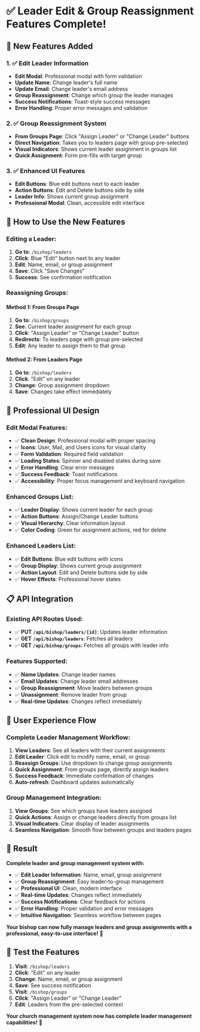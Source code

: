 # ✅ Leader Edit & Group Reassignment Features Complete!

## 🎯 New Features Added

### **1. ✅ Edit Leader Information**
- **Edit Modal**: Professional modal with form validation
- **Update Name**: Change leader's full name
- **Update Email**: Change leader's email address
- **Group Reassignment**: Change which group the leader manages
- **Success Notifications**: Toast-style success messages
- **Error Handling**: Proper error messages and validation

### **2. ✅ Group Reassignment System**
- **From Groups Page**: Click "Assign Leader" or "Change Leader" buttons
- **Direct Navigation**: Takes you to leaders page with group pre-selected
- **Visual Indicators**: Shows current leader assignment in groups list
- **Quick Assignment**: Form pre-fills with target group

### **3. ✅ Enhanced UI Features**
- **Edit Buttons**: Blue edit buttons next to each leader
- **Action Buttons**: Edit and Delete buttons side by side
- **Leader Info**: Shows current group assignment
- **Professional Modal**: Clean, accessible edit interface

## 🚀 How to Use the New Features

### **Editing a Leader:**
1. **Go to**: `/bishop/leaders`
2. **Click**: Blue "Edit" button next to any leader
3. **Edit**: Name, email, or group assignment
4. **Save**: Click "Save Changes"
5. **Success**: See confirmation notification

### **Reassigning Groups:**

#### **Method 1: From Groups Page**
1. **Go to**: `/bishop/groups`
2. **See**: Current leader assignment for each group
3. **Click**: "Assign Leader" or "Change Leader" button
4. **Redirects**: To leaders page with group pre-selected
5. **Edit**: Any leader to assign them to that group

#### **Method 2: From Leaders Page**
1. **Go to**: `/bishop/leaders`
2. **Click**: "Edit" on any leader
3. **Change**: Group assignment dropdown
4. **Save**: Changes take effect immediately

## 🎨 Professional UI Design

### **Edit Modal Features:**
- ✅ **Clean Design**: Professional modal with proper spacing
- ✅ **Icons**: User, Mail, and Users icons for visual clarity
- ✅ **Form Validation**: Required field validation
- ✅ **Loading States**: Spinner and disabled states during save
- ✅ **Error Handling**: Clear error messages
- ✅ **Success Feedback**: Toast notifications
- ✅ **Accessibility**: Proper focus management and keyboard navigation

### **Enhanced Groups List:**
- ✅ **Leader Display**: Shows current leader for each group
- ✅ **Action Buttons**: Assign/Change Leader buttons
- ✅ **Visual Hierarchy**: Clear information layout
- ✅ **Color Coding**: Green for assignment actions, red for delete

### **Enhanced Leaders List:**
- ✅ **Edit Buttons**: Blue edit buttons with icons
- ✅ **Group Display**: Shows current group assignment
- ✅ **Action Layout**: Edit and Delete buttons side by side
- ✅ **Hover Effects**: Professional hover states

## 📋 API Integration

### **Existing API Routes Used:**
- ✅ **PUT `/api/bishop/leaders/[id]`**: Updates leader information
- ✅ **GET `/api/bishop/leaders`**: Fetches all leaders
- ✅ **GET `/api/bishop/groups`**: Fetches all groups with leader info

### **Features Supported:**
- ✅ **Name Updates**: Change leader names
- ✅ **Email Updates**: Change leader email addresses
- ✅ **Group Reassignment**: Move leaders between groups
- ✅ **Unassignment**: Remove leader from group
- ✅ **Real-time Updates**: Changes reflect immediately

## 🎯 User Experience Flow

### **Complete Leader Management Workflow:**
1. **View Leaders**: See all leaders with their current assignments
2. **Edit Leader**: Click edit to modify name, email, or group
3. **Reassign Groups**: Use dropdown to change group assignments
4. **Quick Assignment**: From groups page, directly assign leaders
5. **Success Feedback**: Immediate confirmation of changes
6. **Auto-refresh**: Dashboard updates automatically

### **Group Management Integration:**
1. **View Groups**: See which groups have leaders assigned
2. **Quick Actions**: Assign or change leaders directly from groups list
3. **Visual Indicators**: Clear display of leader assignments
4. **Seamless Navigation**: Smooth flow between groups and leaders pages

## 🎉 Result

**Complete leader and group management system with:**

- ✅ **Edit Leader Information**: Name, email, group assignment
- ✅ **Group Reassignment**: Easy leader-to-group management
- ✅ **Professional UI**: Clean, modern interface
- ✅ **Real-time Updates**: Changes reflect immediately
- ✅ **Success Notifications**: Clear feedback for actions
- ✅ **Error Handling**: Proper validation and error messages
- ✅ **Intuitive Navigation**: Seamless workflow between pages

**Your bishop can now fully manage leaders and group assignments with a professional, easy-to-use interface!** 🚀

## 🧪 Test the Features

1. **Visit**: `/bishop/leaders`
2. **Click**: "Edit" on any leader
3. **Change**: Name, email, or group assignment
4. **Save**: See success notification
5. **Visit**: `/bishop/groups`
6. **Click**: "Assign Leader" or "Change Leader"
7. **Edit**: Leaders from the pre-selected context

**Your church management system now has complete leader management capabilities!** 🎉
